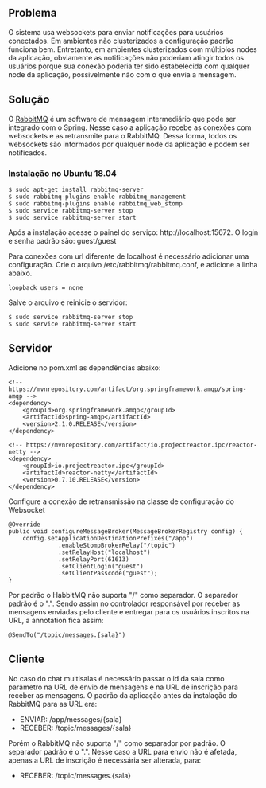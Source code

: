 ## Problema
O sistema usa websockets para enviar notificações para usuários conectados. Em ambientes não clusterizados a configuração 
padrão funciona bem. Entretanto, em ambientes clusterizados com múltiplos nodes da aplicação, obviamente as notificações 
não poderiam atingir todos os usuários porque sua conexão poderia ter sido estabelecida com qualquer node da aplicação, 
possivelmente não com o que envia a mensagem.


## Solução
O [RabbitMQ](https://www.rabbitmq.com/) é um software de mensagem intermediário que pode ser integrado com o Spring. Nesse caso a aplicação recebe as
conexões com websockets e as retransmite para o RabbitMQ. Dessa forma, todos os websockets são informados por qualquer node
da aplicação e podem ser notificados.

### Instalação no Ubuntu 18.04

    $ sudo apt-get install rabbitmq-server
    $ sudo rabbitmq-plugins enable rabbitmq_management
    $ sudo rabbitmq-plugins enable rabbitmq_web_stomp
    $ sudo service rabbitmq-server stop
    $ sudo service rabbitmq-server start

Após a instalação acesse o painel do serviço: http://localhost:15672.
O login e senha padrão são: guest/guest

Para conexões com url diferente de localhost é necessário adicionar uma configuração.
Crie o arquivo /etc/rabbitmq/rabbitmq.conf, e adicione a linha abaixo.

    loopback_users = none

Salve o arquivo e reinicie o servidor:


    $ sudo service rabbitmq-server stop
    $ sudo service rabbitmq-server start    
    

## Servidor

Adicione no pom.xml as dependências abaixo:

    <!-- https://mvnrepository.com/artifact/org.springframework.amqp/spring-amqp -->
    <dependency>
        <groupId>org.springframework.amqp</groupId>
        <artifactId>spring-amqp</artifactId>
        <version>2.1.0.RELEASE</version>
    </dependency>
    
    <!-- https://mvnrepository.com/artifact/io.projectreactor.ipc/reactor-netty -->
    <dependency>
        <groupId>io.projectreactor.ipc</groupId>
        <artifactId>reactor-netty</artifactId>
        <version>0.7.10.RELEASE</version>
    </dependency>

Configure a conexão de retransmissão na classe de configuração do Websocket

    @Override
    public void configureMessageBroker(MessageBrokerRegistry config) {
        config.setApplicationDestinationPrefixes("/app")
                  .enableStompBrokerRelay("/topic")
                  .setRelayHost("localhost")
                  .setRelayPort(61613)
                  .setClientLogin("guest")
                  .setClientPasscode("guest");
    }
    
Por padrão o HabbitMQ não suporta "/" como separador. O separador padrão é o ".". Sendo assim no controlador 
responsável por receber as mensagens enviadas pelo cliente e entregar para os usuários inscritos na URL, a annotation fica assim:

    @SendTo("/topic/messages.{sala}")    

## Cliente

No caso do chat multisalas é necessário passar o id da sala como parâmetro na URL de envio de mensagens e na URL de inscrição
para receber as mensagens. O padrão da aplicação antes da instalação do RabbitMQ para as URL era:

* ENVIAR: /app/messages/{sala}
* RECEBER: /topic/messages/{sala}

Porém o RabbitMQ não suporta "/" como separador por padrão. O separador padrão é o ".". Nesse caso a URL para envio não é afetada,
apenas a URL de inscrição é necessária ser alterada, para:

* RECEBER: /topic/messages.{sala} 






